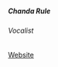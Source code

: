 ##### Chanda Rule 

###### Vocalist

<a target="_blank" rel="noopener noreferrer" href="https://www.chandarule.com/">Website</a>
